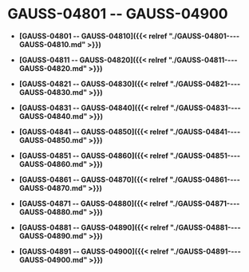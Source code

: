 # GAUSS-04801 -- GAUSS-04900<a name="ZH-CN_TOPIC_0302072967"></a>

-   **[GAUSS-04801 -- GAUSS-04810]({{< relref "./GAUSS-04801----GAUSS-04810.md" >}})**  

-   **[GAUSS-04811 -- GAUSS-04820]({{< relref "./GAUSS-04811----GAUSS-04820.md" >}})**  

-   **[GAUSS-04821 -- GAUSS-04830]({{< relref "./GAUSS-04821----GAUSS-04830.md" >}})**  

-   **[GAUSS-04831 -- GAUSS-04840]({{< relref "./GAUSS-04831----GAUSS-04840.md" >}})**  

-   **[GAUSS-04841 -- GAUSS-04850]({{< relref "./GAUSS-04841----GAUSS-04850.md" >}})**  

-   **[GAUSS-04851 -- GAUSS-04860]({{< relref "./GAUSS-04851----GAUSS-04860.md" >}})**  

-   **[GAUSS-04861 -- GAUSS-04870]({{< relref "./GAUSS-04861----GAUSS-04870.md" >}})**  

-   **[GAUSS-04871 -- GAUSS-04880]({{< relref "./GAUSS-04871----GAUSS-04880.md" >}})**  

-   **[GAUSS-04881 -- GAUSS-04890]({{< relref "./GAUSS-04881----GAUSS-04890.md" >}})**  

-   **[GAUSS-04891 -- GAUSS-04900]({{< relref "./GAUSS-04891----GAUSS-04900.md" >}})**  


